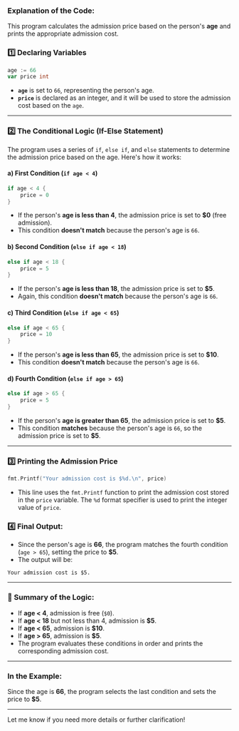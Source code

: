 ### **Explanation of the Code:**

This program calculates the admission price based on the person's **age** and prints the appropriate admission cost.

### **1️⃣ Declaring Variables**
```go
age := 66
var price int
```
- **`age`** is set to `66`, representing the person's age.
- **`price`** is declared as an integer, and it will be used to store the admission cost based on the `age`.

---

### **2️⃣ The Conditional Logic (If-Else Statement)**
The program uses a series of `if`, `else if`, and `else` statements to determine the admission price based on the age. Here's how it works:

#### **a) First Condition (`if age < 4`)**
```go
if age < 4 {
    price = 0
}
```
- If the person's **age is less than 4**, the admission price is set to **$0** (free admission).
- This condition **doesn't match** because the person's age is `66`.

#### **b) Second Condition (`else if age < 18`)**
```go
else if age < 18 {
    price = 5
}
```
- If the person's **age is less than 18**, the admission price is set to **$5**.
- Again, this condition **doesn't match** because the person's age is `66`.

#### **c) Third Condition (`else if age < 65`)**
```go
else if age < 65 {
    price = 10
}
```
- If the person's **age is less than 65**, the admission price is set to **$10**.
- This condition **doesn't match** because the person's age is `66`.

#### **d) Fourth Condition (`else if age > 65`)**
```go
else if age > 65 {
    price = 5
}
```
- If the person's **age is greater than 65**, the admission price is set to **$5**.
- This condition **matches** because the person's age is `66`, so the admission price is set to **$5**.

---

### **3️⃣ Printing the Admission Price**
```go
fmt.Printf("Your admission cost is $%d.\n", price)
```
- This line uses the `fmt.Printf` function to print the admission cost stored in the `price` variable. The `%d` format specifier is used to print the integer value of `price`.

### **4️⃣ Final Output:**
- Since the person's age is **66**, the program matches the fourth condition (`age > 65`), setting the price to **$5**.
- The output will be:
```text
Your admission cost is $5.
```

---

### **🔹 Summary of the Logic:**
- If **age < 4**, admission is free (`$0`).
- If **age < 18** but not less than 4, admission is **$5**.
- If **age < 65**, admission is **$10**.
- If **age > 65**, admission is **$5**.
- The program evaluates these conditions in order and prints the corresponding admission cost.

---

### **In the Example:**
Since the age is **66**, the program selects the last condition and sets the price to **$5**.

---

Let me know if you need more details or further clarification!